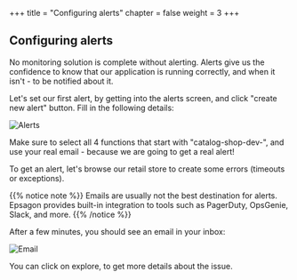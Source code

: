 +++
title = "Configuring alerts"
chapter = false
weight = 3
+++

## Configuring alerts

No monitoring solution is complete without alerting. Alerts give us the confidence to know that our application is running correctly, and when it isn't - to be notified about it.

Let's set our first alert, by getting into the alerts screen, and click "create new alert" button. Fill in the following details:

![Alerts](/images/monitoring/alerts.png)

Make sure to select all 4 functions that start with "catalog-shop-dev-", and use your real email - because we are going to get a real alert!

To get an alert, let's browse our retail store to create some errors (timeouts or exceptions).

{{% notice note %}}
Emails are usually not the best destination for alerts. Epsagon provides built-in integration to tools such as PagerDuty, OpsGenie, Slack, and more.
{{% /notice %}}

After a few minutes, you should see an email in your inbox:

![Email](/images/monitoring/email.png)

You can click on explore, to get more details about the issue.
